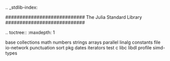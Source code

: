 .. _stdlib-index:

############################
 The Julia Standard Library
############################

.. toctree::
   :maxdepth: 1

   base
   collections
   math
   numbers
   strings
   arrays
   parallel
   linalg
   constants
   file
   io-network
   punctuation
   sort
   pkg
   dates
   iterators
   test
   c
   libc
   libdl
   profile
   simd-types
